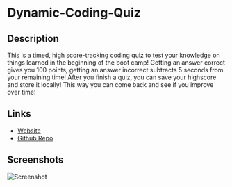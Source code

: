 # Dynamic-Coding-Quiz

## Description

This is a timed, high score-tracking coding quiz to test your knowledge on things learned in the beginning of the boot camp! Getting an answer correct gives you 100 points, getting an answer incorrect subtracts 5 seconds from your remaining time! After you finish a quiz, you can save your highscore and store it locally! This way you can come back and see if you improve over time!

## Links

- [Website](https://ntumminaro.github.io/Dynamic-Coding-Quiz/)
- [Github Repo](https://github.com/NTumminaro/Dynamic-Coding-Quiz/)

## Screenshots

![Screenshot](/assets/images/images/screenshot.png)
